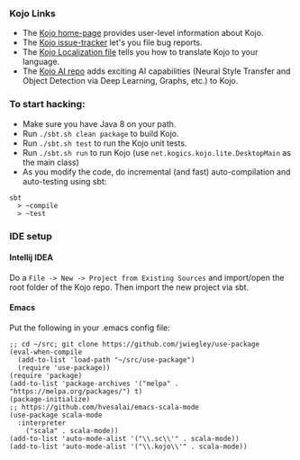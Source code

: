 ### Kojo Links

* The [Kojo home-page][1] provides user-level information about Kojo.
* The [Kojo issue-tracker][2] let's you file bug reports.
* The [Kojo Localization file](localization.md) tells you how to translate Kojo to your language.
* The [Kojo AI repo](https://github.com/litan/kojo-ai-2) adds exciting AI capabilities (Neural Style Transfer and Object Detection via Deep Learning, Graphs, etc.) to Kojo.

### To start hacking:

* Make sure you have Java 8 on your path. 
* Run `./sbt.sh clean package` to build Kojo.
* Run `./sbt.sh test` to run the Kojo unit tests.
* Run `./sbt.sh run` to run Kojo (use `net.kogics.kojo.lite.DesktopMain` as the main class)
* As you modify the code, do incremental (and fast) auto-compilation and auto-testing using sbt:
```  
sbt
  > ~compile
  > ~test
```

### IDE setup

#### Intellij IDEA  
Do a `File -> New -> Project from Existing Sources` and import/open the root folder of the Kojo repo. Then import the new project via sbt.

#### Emacs

Put the following in your .emacs config file:
```  
;; cd ~/src; git clone https://github.com/jwiegley/use-package
(eval-when-compile
  (add-to-list 'load-path "~/src/use-package")
  (require 'use-package))
(require 'package)
(add-to-list 'package-archives '("melpa" . "https://melpa.org/packages/") t)
(package-initialize)
;; https://github.com/hvesalai/emacs-scala-mode
(use-package scala-mode
  :interpreter
    ("scala" . scala-mode))
(add-to-list 'auto-mode-alist '("\\.sc\\'" . scala-mode))
(add-to-list 'auto-mode-alist '("\\.kojo\\'" . scala-mode))
```

  [1]: http://www.kogics.net/kojo
  [2]: https://github.com/litan/kojo/issues
  
